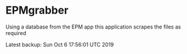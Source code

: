 # EPMgrabber
Using a database from the EPM app this application scrapes the files as required


Latest backup: Sun Oct 6 17:56:01 UTC 2019
